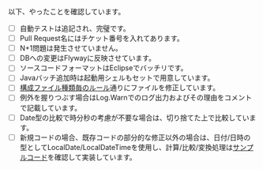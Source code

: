 以下、やったことを確認しています。
 - [ ] 自動テストは追記され、完璧です。
 - [ ] Pull Request名にはチケット番号を入れてあります。
 - [ ] N+1問題は発生させていません。
 - [ ] DBへの変更はFlywayに反映させています。
 - [ ] ソースコードフォーマットはEclipseでバッチリです。
 - [ ] Javaバッチ追加時は起動用シェルもセットで用意しています。
 - [ ] [構成ファイル種類毎のルール](https://mygithub.ritscm.xyz/cotos/BatchLightTemplate/tree/develop#batchlighttemplate)通りにファイルを修正しています。
 - [ ] 例外を握りつぶす場合はLog.Warnでのログ出力およびその理由をコメントで記載しています。
 - [ ] Date型の比較で時分秒の考慮が不要な場合は、切り捨てた上で比較しています。
 - [ ] 新規コードの場合、既存コードの部分的な修正以外の場合は、日付/日時の型としてLocalDate/LocalDateTimeを使用し、計算/比較/変換処理は[サンプルコード](https://mygithub.ritscm.xyz/cotos/SampleCode/blob/master/src/main/java/dateAndTimeSample/Main.java)を確認して実装しています。
